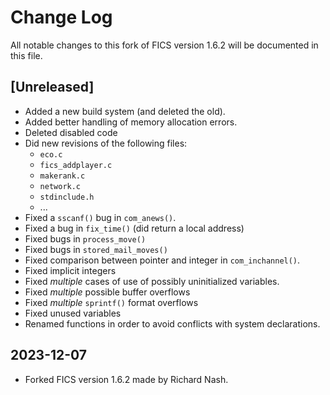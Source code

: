 # Change Log #

All notable changes to this fork of FICS version 1.6.2 will be
documented in this file.

## [Unreleased] ##
- Added a new build system (and deleted the old).
- Added better handling of memory allocation errors.
- Deleted disabled code
- Did new revisions of the following files:
  - `eco.c`
  - `fics_addplayer.c`
  - `makerank.c`
  - `network.c`
  - `stdinclude.h`
  - ...
- Fixed a `sscanf()` bug in `com_anews()`.
- Fixed a bug in `fix_time()` (did return a local address)
- Fixed bugs in `process_move()`
- Fixed bugs in `stored_mail_moves()`
- Fixed comparison between pointer and integer in `com_inchannel()`.
- Fixed implicit integers
- Fixed _multiple_ cases of use of possibly uninitialized variables.
- Fixed _multiple_ possible buffer overflows
- Fixed _multiple_ `sprintf()` format overflows
- Fixed unused variables
- Renamed functions in order to avoid conflicts with system
  declarations.

## 2023-12-07 ##
- Forked FICS version 1.6.2 made by Richard Nash.
